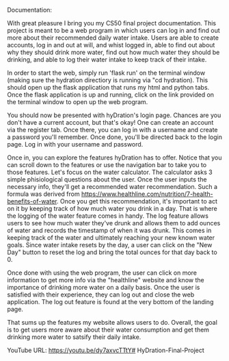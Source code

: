 Documentation:

With great pleasure I bring you my CS50 final project documentation. This project is meant to be a web program in which users can log in and find out more about their recommended daily water intake. Users are able to create accounts, log in and out at will, and whist logged in, able to find out about why they should drink more water, find out how much water they should be drinking, and able to log their water intake to keep track of their intake.

In order to start the web, simply run 'flask run' on the terminal window (making sure the hydration directiory is running via "cd hydration). This should open up the flask application that runs my html and python tabs. Once the flask application is up and running, click on the link provided on the terminal window to open up the web program.

You should now be presented with hyDration's login page. Chances are you don't have a current account, but that's okay! One can create an account via the register tab. Once there, you can log in with a username and create a password you'll remember. Once done, you'll be directed back to the login page. Log in with your username and password.

Once in, you can explore the features hyDration has to offer. Notice that you can scroll down to the features or use the navigation bar to take you to those features. Let's focus on the water calculator. The calculator asks 3 simple phisiological questions about the user. Once the user inputs the necessary info, they'll get a recommended water recommendation. Such a formula was derived from https://www.healthline.com/nutrition/7-health-benefits-of-water. Once you get this recommendation, it's important to act on it by keeping track of how much water you drink in a day. That is where the logging of the water feature comes in handy. The log feature allows users to see how much water they've drunk and allows them to add ounces of water and records the timestamp of when it was drunk. This comes in keeping track of the water and ultimately reaching your new known water goals. Since water intake resets by the day, a user can click on the "New Day" button to reset the log and bring the total ounces for that day back to 0.

Once done with using the web program, the user can click on more information to get more info via the "healthline" website and know the importance of drinking more water on a daily basis. Once the user is satisfied with their experience, they can log out and close the web application. The log out feature is found at the very bottom of the landing page.

That sums up the features my website allows users to do. Overall, the goal is to get users more aware about their water consumption and get them drinking more water to satsify their daily intake.

YouTube URL: https://youtu.be/dy7axvcTTtY# HyDration-Final-Project
